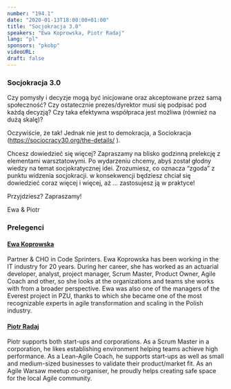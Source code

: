 ```yaml
---
number: "194.1"
date: "2020-01-13T18:00:00+01:00"
title: "Socjokracja 3.0"
speakers: "Ewa Koprowska, Piotr Radaj"
lang: "pl"
sponsors: "pkobp"
videoURL: 
draft: false
---
```


### Socjokracja 3.0

Czy pomysły i decyzje mogą być inicjowane oraz akceptowane przez samą społeczność? Czy ostatecznie prezes/dyrektor musi się podpisać pod każdą decyzją? Czy taka efektywna współpraca jest możliwa (również na dużą skalę)?

Oczywiście, że tak! Jednak nie jest to demokracja, a Sociokracja (https://sociocracy30.org/the-details/ ).

Chcesz dowiedzieć się więcej? Zapraszamy na blisko godzinną prelekcję z elementami warsztatowymi. Po wydarzeniu chcemy, abyś został głodny wiedzy na temat socjokratycznej idei. Zrozumiesz, co oznacza “zgoda” z punktu widzenia socjokracji. w konsekwencji będziesz chciał się dowiedzieć coraz więcej i więcej, aż … zastosujesz ją w praktyce!

Przyjdziesz? Zapraszamy!

Ewa & Piotr


### Prelegenci 

#### <a href="https://www.linkedin.com/in/ewakoprowska" target="_blank">Ewa Koprowska</a>
Partner & CHO in Code Sprinters. Ewa Koprowska has been working in the IT industry for 20 years. During her career, she has worked as an actuarial developer, analyst, project manager, Scrum Master, Product Owner, Agile Coach and other, so she looks at the organizations and teams she works with from a broader perspective.
Ewa was also one of the managers of the Everest project in PZU, thanks to which she became one of the most recognizable experts in agile transformation and scaling in the Polish industry.

#### <a href="https://www.linkedin.com/in/piotr-radaj-0a7727a5/" target="_blank">Piotr Radaj</a>
Piotr supports both start-ups and corporations. As a Scrum Master in a corporation, he likes establishing environment helping teams achieve high performance. As a Lean-Agile Coach, he supports start-ups as well as small and medium-sized businesses to validate their product/market fit. As an Agile Warsaw meetup co-organiser, he proudly helps creating safe space for the local Agile community.
